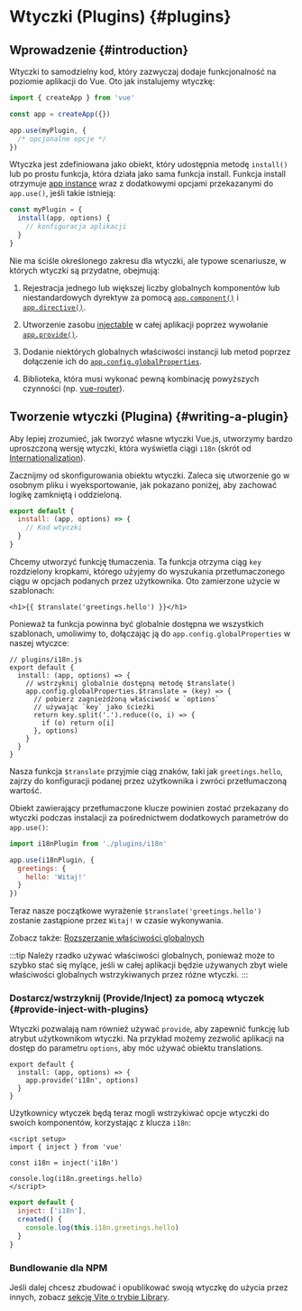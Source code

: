 ﻿# Wtyczki (Plugins) {#plugins}

## Wprowadzenie {#introduction}

Wtyczki to samodzielny kod, który zazwyczaj dodaje funkcjonalność na poziomie aplikacji do Vue. Oto jak instalujemy wtyczkę:

```js
import { createApp } from 'vue'

const app = createApp({})

app.use(myPlugin, {
  /* opcjonalne opcje */
})
```

Wtyczka jest zdefiniowana jako obiekt, który udostępnia metodę `install()` lub po prostu funkcja, która działa jako sama funkcja install. Funkcja install otrzymuje [app instance](/api/application) wraz z dodatkowymi opcjami przekazanymi do `app.use()`, jeśli takie istnieją:

```js
const myPlugin = {
  install(app, options) {
    // konfiguracja aplikacji
  }
}
```

Nie ma ściśle określonego zakresu dla wtyczki, ale typowe scenariusze, w których wtyczki są przydatne, obejmują:

1. Rejestracja jednego lub większej liczby globalnych komponentów lub niestandardowych dyrektyw za pomocą [`app.component()`](/api/application#app-component) i [`app.directive()`](/api/application#app-directive).

2. Utworzenie zasobu [injectable](/guide/components/provide-inject) w całej aplikacji poprzez wywołanie [`app.provide()`](/api/application#app-provide).

3. Dodanie niektórych globalnych właściwości instancji lub metod poprzez dołączenie ich do [`app.config.globalProperties`](/api/application#app-config-globalproperties).

4. Biblioteka, która musi wykonać pewną kombinację powyższych czynności (np. [vue-router](https://github.com/vuejs/vue-router-next)).

## Tworzenie wtyczki (Plugina) {#writing-a-plugin}

Aby lepiej zrozumieć, jak tworzyć własne wtyczki Vue.js, utworzymy bardzo uproszczoną wersję wtyczki, która wyświetla ciągi `i18n` (skrót od [Internationalization](https://en.wikipedia.org/wiki/Internationalization_and_localization)).

Zacznijmy od skonfigurowania obiektu wtyczki. Zaleca się utworzenie go w osobnym pliku i wyeksportowanie, jak pokazano poniżej, aby zachować logikę zamkniętą i oddzieloną.

```js [plugins/i18n.js]
export default {
  install: (app, options) => {
    // Kod wtyczki
  }
}
```

Chcemy utworzyć funkcję tłumaczenia. Ta funkcja otrzyma ciąg `key` rozdzielony kropkami, którego użyjemy do wyszukania przetłumaczonego ciągu w opcjach podanych przez użytkownika. Oto zamierzone użycie w szablonach:

```vue-html
<h1>{{ $translate('greetings.hello') }}</h1>
```

Ponieważ ta funkcja powinna być globalnie dostępna we wszystkich szablonach, umoliwimy to, dołączając ją do `app.config.globalProperties` w naszej wtyczce:

```js{4-11}
// plugins/i18n.js
export default {
  install: (app, options) => {
    // wstrzyknij globalnie dostępną metodę $translate()
    app.config.globalProperties.$translate = (key) => {
      // pobierz zagnieżdżoną właściwość w `options`
      // używając `key` jako ścieżki
      return key.split('.').reduce((o, i) => {
        if (o) return o[i]
      }, options)
    }
  }
}
```

Nasza funkcja `$translate` przyjmie ciąg znaków, taki jak `greetings.hello`, zajrzy do konfiguracji podanej przez użytkownika i zwróci przetłumaczoną wartość.

Obiekt zawierający przetłumaczone klucze powinien zostać przekazany do wtyczki podczas instalacji za pośrednictwem dodatkowych parametrów do `app.use()`:

```js
import i18nPlugin from './plugins/i18n'

app.use(i18nPlugin, {
  greetings: {
    hello: 'Witaj!'
  }
})
```

Teraz nasze początkowe wyrażenie `$translate('greetings.hello')` zostanie zastąpione przez `Witaj!` w czasie wykonywania.

Zobacz także: [Rozszerzanie właściwości globalnych](/guide/typescript/options-api#augmenting-global-properties) <sup class="vt-badge ts" />

:::tip
Należy rzadko używać właściwości globalnych, ponieważ może to szybko stać się mylące, jeśli w całej aplikacji będzie używanych zbyt wiele właściwości globalnych wstrzykiwanych przez różne wtyczki.
:::

### Dostarcz/wstrzyknij (Provide/Inject) za pomocą wtyczek {#provide-inject-with-plugins}

Wtyczki pozwalają nam również używać `provide`, aby zapewnić funkcję lub atrybut użytkownikom wtyczki. Na przykład możemy zezwolić aplikacji na dostęp do parametru `options`, aby móc używać obiektu translations.

```js{10} [plugins/i18n.js]
export default {
  install: (app, options) => {
    app.provide('i18n', options)
  }
}
```

Użytkownicy wtyczek będą teraz mogli wstrzykiwać opcje wtyczki do swoich komponentów, korzystając z klucza `i18n`:

<div class="composition-api">

```vue
<script setup>
import { inject } from 'vue'

const i18n = inject('i18n')

console.log(i18n.greetings.hello)
</script>
```

</div>
<div class="options-api">

```js
export default {
  inject: ['i18n'],
  created() {
    console.log(this.i18n.greetings.hello)
  }
}
```

</div>

### Bundlowanie dla NPM

Jeśli dalej chcesz zbudować i opublikować swoją wtyczkę do użycia przez innych, zobacz [sekcję Vite o trybie Library](https://vitejs.dev/guide/build.html#library-mode).
